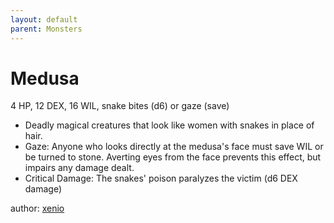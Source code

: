 ```yaml
---
layout: default
parent: Monsters
---
```


# Medusa
4 HP, 12 DEX, 16 WIL, snake bites (d6) or gaze (save)

- Deadly magical creatures that look like women with snakes in place of hair.
- Gaze: Anyone who looks directly at the medusa's face must save WIL or be turned to stone. Averting eyes from the face prevents this effect, but impairs any damage dealt. 
- Critical Damage: The snakes' poison paralyzes the victim (d6 DEX damage)

author: [xenio](https://xenioinabottle.blogspot.com/2021/03/classic-monsters-for-cairnito-part-2.html)
